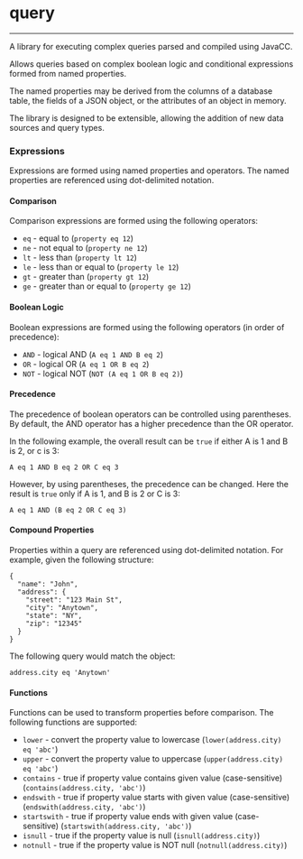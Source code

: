 # query

---
A library for executing complex queries parsed and compiled using JavaCC.

Allows queries based on complex boolean logic and conditional expressions
formed from named properties.

The named properties may be derived from the columns of a database table, the
fields of a JSON object, or the attributes of an object in memory.

The library is designed to be extensible, allowing the addition of new data
sources and query types.

### Expressions
Expressions are formed using named properties and operators. The named
properties are referenced using dot-delimited notation.

#### Comparison
Comparison expressions are formed using the following operators:
- `eq` - equal to (`property eq 12`)
- `ne` - not equal to (`property ne 12`)
- `lt` - less than (`property lt 12`)
- `le` - less than or equal to (`property le 12`)
- `gt` - greater than (`property gt 12`)
- `ge` - greater than or equal to (`property ge 12`)

#### Boolean Logic
Boolean expressions are formed using the following operators (in order
of precedence):
- `AND` - logical AND (`A eq 1 AND B eq 2`)
- `OR` - logical OR (`A eq 1 OR B eq 2`)
- `NOT` - logical NOT (`NOT (A eq 1 OR B eq 2)`)

#### Precedence
The precedence of boolean operators can be controlled using parentheses.
By default, the AND operator has a higher precedence than the OR operator.

In the following example, the overall result can be `true` if either A is 1
and B is 2, or c is 3: 
```
A eq 1 AND B eq 2 OR C eq 3
```
However, by using parentheses, the precedence can be changed. Here the result
is `true` only if A is 1, and B is 2 or C is 3:
```
A eq 1 AND (B eq 2 OR C eq 3)
```

#### Compound Properties
Properties within a query are referenced using dot-delimited notation. For
example, given the following structure:
```
{
  "name": "John",
  "address": {
    "street": "123 Main St",
    "city": "Anytown",
    "state": "NY",
    "zip": "12345"
  }
}
```
The following query would match the object:
```
address.city eq 'Anytown'
```

#### Functions
Functions can be used to transform properties before comparison. The
following functions are supported:
- `lower` - convert the property value to lowercase (`lower(address.city) eq 'abc'`) 
- `upper` - convert the property value to uppercase (`upper(address.city) eq 'abc'`) 
- `contains` - true if property value contains given value (case-sensitive) (`contains(address.city, 'abc')`) 
- `endswith` - true if property value starts with given value (case-sensitive) (`endswith(address.city, 'abc')`) 
- `startswith` - true if property value ends with given value (case-sensitive) (`startswith(address.city, 'abc')`) 
- `isnull` -  true if the property value is null (`isnull(address.city)`) 
- `notnull` - true if the property value is NOT null (`notnull(address.city)`) 
